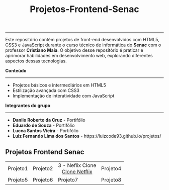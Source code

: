 <header>
  <h1>Projetos-Frontend-Senac</h1>
</header>
<hr>
<p>
  Este repositório contém projetos de front-end desenvolvidos com HTML5, CSS3 e JavaScript 
  durante o curso técnico de informática do <b>Senac</b> com o professor <b>Cristiano Maia</b>. 
  O objetivo desse repositório é praticar e aprimorar habilidades em desenvolvimento web,
  explorando diferentes aspectos dessas tecnologias.
</p>

<b>Conteúdo</b>
<br>

<hr>
<ul>
  <li>Projetos básicos e intermediários em HTML5</li>
  <li>Estilização avançada com CSS3</li>
  <li>Implementação de interatividade com JavaScript</li>
</ul>

<b>Integrantes do grupo</b>
<hr>
<ul>
  <li><b>Danilo Roberto da Cruz</b> - Portifólio</li>
  <li><b>Eduardo de Souza</b> - Portifólio</li>
  <li><b>Lucca Santos Vieira</b> - Portifólio</li>
  <li><b>Luiz Fernando Lima dos Santos</b> - https://luizcode93.github.io/projetos/</li>
</ul>

<h2>Projetos Frontend Senac</h2>

<table>
  <tr>
    <td>Projeto1</td>
    <td>Projeto2</td>
    <td align="center">
      3 - Neflix Clone<br>
      <a href="https://luizcode93.github.io/Projetos-Frontend-Senac/">Clone Netflix</a>
    </td>
    <td>Projeto4</td>
  </tr>
  <tr>
    <td>Projeto5</td>
    <td>Projeto6</td>
    <td>Projeto7</td>
    <td>Projeto8</td>
  </tr>








